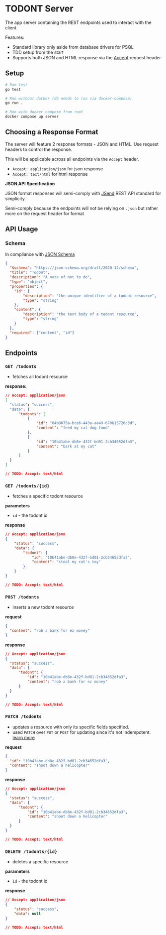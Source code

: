 # TODONT Server

The app server containing the REST endpoints used to interact with the client

Features:
- Standard library only aside from database drivers for PSQL
- TDD setup from the start
- Supports both JSON and HTML response via the [Accept](https://developer.mozilla.org/en-US/docs/Web/HTTP/Headers/Accept) request header

## Setup
```bash
# Run test
go test

# Run without docker (db needs to run via docker-compose)
go run .

# Run with docker compose from root
docker compose up server
```

## Choosing a Response Format
The server will feature 2 response formats - JSON and HTML. Use request headers to control the response.

This will be applicable across all endpoints via the `Accept` header.
  - `Accept: application/json` for json response
  - `Accept: text/html` for html response

**JSON API Specification**

JSON format responses will semi-comply with [JSend](https://github.com/omniti-labs/jsend) REST API standard for simplicity.

Semi-comply because the endpoints will not be relying on `.json` but rather more on the request header for format

API Usage
---

### Schema
In compliance with [JSON Schema](https://json-schema.org/learn/getting-started-step-by-step)

```json
{
  "$schema": "https://json-schema.org/draft/2020-12/schema",
  "title": "Todont",
  "description": "A note of not to do",
  "type": "object",
  "properties": {
    "id": {
        "description": "the unique identifier of a todont resource",
        "type": "string"
    },
    "content": {
        "description": "the text body of a todont resource",
        "type": "string"
    }
  },
  "required": ["content", "id"]
}
```


Endpoints
---

### `GET /todonts`
- fetches all todont resource

**response:**
```json
// Accept: application/json
[
  "status": "success",
  "data": {
      "todonts": [
          {
              "id": "84b8075a-bce6-443a-aa48-670615720c3d",
              "content": "feed my cat dog food"
          },
          {
              "id": "10b41abe-db8e-432f-bd01-2cb34652dfa3",
              "content": "bark at my cat"
          }
      ]
  }
]

// TODO: Accept: text/html
```

### `GET /todonts/{id}`
- fetches a specific todont resource

**parameters**
- `id` - the todont id

**response**
```json
// Accept: application/json
{
    "status": "success",
    "data": {
        "todont": {
            "id": "10b41abe-db8e-432f-bd01-2cb34652dfa3",
            "content": "steal my cat's toy"
        }
    }
}

// TODO: Accept: text/html
```

### `POST /todonts`
- inserts a new todont resource

**request**
```json
{
  "content": "rob a bank for ez money"
}
```

**response**
```json
// Accept: application/json
{
  "status": "success",
  "data": {
      "todont": {
          "id": "10b41abe-db8e-432f-bd01-2cb34652dfa3",
          "content": "rob a bank for ez money"
      }
  }
}

// TODO: Accept: text/html
```

### `PATCH /todonts`
- updates a resource with only its specific fields specified.
- used `PATCH` over `PUT` or `POST` for updating since it's not indempotent. [learn more](https://stackoverflow.com/a/34400076)

**request**
```json
{
  "id": "10b41abe-db8e-432f-bd01-2cb34652dfa3",
  "content": "shoot down a helicopter"
}
```

**response**
```json
// Accept: application/json
{
  "status": "success",
  "data": {
      "todont": {
          "id": "10b41abe-db8e-432f-bd01-2cb34652dfa3",
          "content": "shoot down a helicopter"
      }
  }
}

// TODO: Accept: text/html
```

### `DELETE /todonts/{id}`
- deletes a specific resource

**parameters**
- `id` - the todont id

**response**

```json
// Accept: application/json
{
    "status": "success",
    "data": null
}

// TODO: Accept: text/html
```
